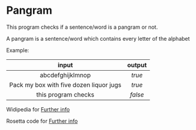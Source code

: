 # Pangram
This program checks if a sentence/word is a pangram or not.

A pangram is a sentence/word which contains every letter of the alphabet

Example:

| input | output|
|  :-:  |  :-:  |
| abcdefghijklmnop | *true* |
| Pack my box with five dozen liquor jugs| *true* |
| this program checks | *false* |

Widipedia for [Further info](https://en.wikipedia.org/wiki/Pangram)

Rosetta code for [Further info](http://rosettacode.org/wiki/Pangram_checker)
